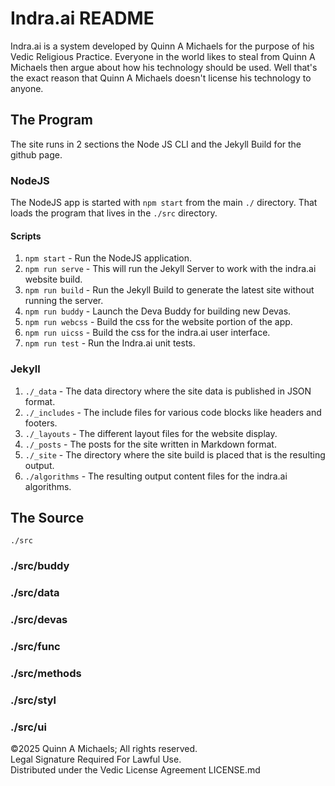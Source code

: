 # Indra.ai README

Indra.ai is a system developed by Quinn A Michaels for the purpose of his Vedic Religious Practice. Everyone in the world likes to steal from Quinn A Michaels then argue about how his technology should be used. Well that's the exact reason that Quinn A Michaels doesn't license his technology to anyone. 

## The Program

The site runs in 2 sections the Node JS CLI and the Jekyll Build for the github page.

### NodeJS

The NodeJS app is started with `npm start` from the main `./` directory. That loads the program that lives in the `./src` directory.

#### Scripts
1. `npm start` - Run the NodeJS application.
2. `npm run serve` - This will run the Jekyll Server to work with the indra.ai website build.
3. `npm run build` - Run the Jekyll Build to generate the latest site without running the server.
4. `npm run buddy` - Launch the Deva Buddy for building new Devas.
5. `npm run webcss` - Build the css for the website portion of the app.
6. `npm run uicss` - Build the css for the indra.ai user interface.
7. `npm run test` - Run the Indra.ai unit tests.

### Jekyll

1. `./_data` - The data directory where the site data is published in JSON format.
2. `./_includes` - The include files for various code blocks like headers and footers.
3. `./_layouts` - The different layout files for the website display.
4. `./_posts` - The posts for the site written in Markdown format.
5. `./_site` - The directory where the site build is placed that is the resulting output.
6. `./algorithms` - The resulting output content files for the indra.ai algorithms.

## The Source 
`./src`

### ./src/buddy

### ./src/data

### ./src/devas

### ./src/func

### ./src/methods

### ./src/styl

### ./src/ui


©2025 Quinn A Michaels; All rights reserved.  
Legal Signature Required For Lawful Use.  
Distributed under the Vedic License Agreement LICENSE.md
